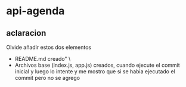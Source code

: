 # api-agenda
## aclaracion
Olvide añadir estos dos elementos 
- README.md creado" \
- Archivos base (index.js, app.js) creados,
cuando ejecute el commit inicial y luego lo intente y me mostro que si se habia ejecutado el commit pero no se agrego



